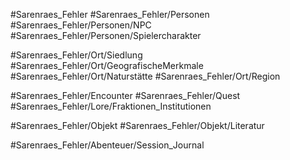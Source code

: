 #Sarenraes_Fehler
#Sarenraes_Fehler/Personen
#Sarenraes_Fehler/Personen/NPC
#Sarenraes_Fehler/Personen/Spielercharakter

#Sarenraes_Fehler/Ort/Siedlung 
#Sarenraes_Fehler/Ort/GeografischeMerkmale 
#Sarenraes_Fehler/Ort/Naturstätte 
#Sarenraes_Fehler/Ort/Region

#Sarenraes_Fehler/Encounter
#Sarenraes_Fehler/Quest 
#Sarenraes_Fehler/Lore/Fraktionen_Institutionen

#Sarenraes_Fehler/Objekt 
#Sarenraes_Fehler/Objekt/Literatur 

#Sarenraes_Fehler/Abenteuer/Session_Journal 

